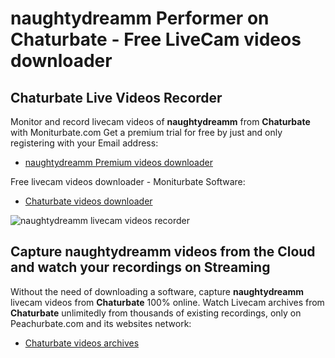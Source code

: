 # naughtydreamm Performer on Chaturbate - Free LiveCam videos downloader

## Chaturbate Live Videos Recorder

Monitor and record livecam videos of **naughtydreamm** from **Chaturbate** with Moniturbate.com
Get a premium trial for free by just and only registering with your Email address:
* [naughtydreamm Premium videos downloader](https://moniturbate.com/request-demo-licence-key.html)

Free livecam videos downloader - Moniturbate Software:
* [Chaturbate videos downloader](https://moniturbate.com/moniturbate-download-software.html)

![naughtydreamm livecam videos recorder](https://peachurnet.com/templates/moniturbate-software.png)


## Capture naughtydreamm videos from the Cloud and watch your recordings on Streaming

Without the need of downloading a software, capture **naughtydreamm** livecam videos from **Chaturbate** 100% online.
Watch Livecam archives from **Chaturbate** unlimitedly from thousands of existing recordings, only on Peachurbate.com and its websites network:
* [Chaturbate videos archives](https://peachurnet.com/)